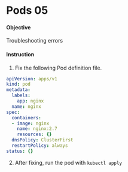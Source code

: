# Pods 05

#### Objective 

Troubleshooting errors

#### Instruction

1. Fix the following Pod definition file.
```yaml
apiVersion: apps/v1
kind: pod
metadata:
  labels:
    app: nginx
  name: nginx
spec:
  containers:
  - image: nginx
    name: nginx:2.7
    resources: {}
  dnsPolicy: ClusterFirst
  restartPolicy: always
status: {}
```

2. After fixing, run the pod with <code>kubectl apply</code>
